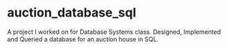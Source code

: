 # auction_database_sql
A project I worked on for Database Systems class. Designed, Implemented and Queried a database for an auction house in SQL. 
